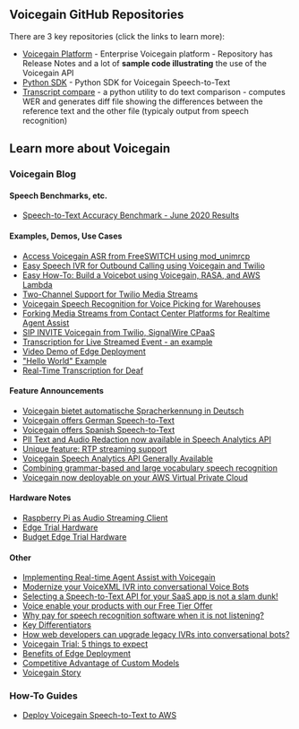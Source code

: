 ## Voicegain GitHub Repositories

There are 3 key repositories (click the links to learn more):
* [Voicegain Platform](https://voicegain.github.io/platform/) - Enterprise Voicegain platform - Repository has Release Notes and a lot of **sample code illustrating** the use of the Voicegain API
* [Python SDK](https://voicegain.github.io/python-sdk/) - Python SDK for Voicegain Speech-to-Text 
* [Transcript compare](https://voicegain.github.io/transcription-compare) - a python utility to do text comparison - computes WER and generates diff file showing the differences between the reference text and the other file (typicaly output from speech recognition)

## Learn more about Voicegain

### Voicegain Blog

#### Speech Benchmarks, etc.

* [Speech-to-Text Accuracy Benchmark - June 2020 Results](https://www.voicegain.ai/post/speech-to-text-accuracy-benchmark-june-2020-results)

#### Examples, Demos, Use Cases
* [Access Voicegain ASR from FreeSWITCH using mod_unimrcp](https://www.voicegain.ai/post/voicegain-asr-from-freeswitch-using-mod_unimrcp)
* [Easy Speech IVR for Outbound Calling using Voicegain and Twilio](https://www.voicegain.ai/post/easy-speech-ivr-for-outbound-calling-using-voicegain)
* [Easy How-To: Build a Voicebot using Voicegain, RASA, and AWS Lambda](https://www.voicegain.ai/post/easy-how-to-build-a-voicebot-using-voicegain-rasa-and-aws-lambda)
* [Two-Channel Support for Twilio Media Streams](https://www.voicegain.ai/post/two-channel-support-for-twilio-media-streams)
* [Voicegain Speech Recognition for Voice Picking for Warehouses](https://www.voicegain.ai/post/voicegain-speech-recognition-for-voice-picking)
* [Forking Media Streams from Contact Center Platforms for Realtime Agent Assist](https://www.voicegain.ai/post/real-time-streaming-options-for-telephony-uc-platforms)
* [SIP INVITE Voicegain from Twilio, SignalWire CPaaS](https://www.voicegain.ai/post/sip-invite-voicegain-from-twilio-signalwire-cpaas)
* [Transcription for Live Streamed Event - an example](https://www.voicegain.ai/post/transcription-for-live-streamed-event-an-example)
* [Video Demo of Edge Deployment](https://www.voicegain.ai/post/video-demo-of-edge-deployment)
* ["Hello World" Example](https://www.voicegain.ai/post/hello-world-example)
* [Real-Time Transcription for Deaf](https://www.voicegain.ai/post/real-time-transcription-for-deaf)

#### Feature Announcements

* [Voicegain bietet automatische Spracherkennung in Deutsch](https://www.voicegain.ai/post/voicegain-bietet-automatische-spracherkennung-in-deutsch)
* [Voicegain offers German Speech-to-Text](https://www.voicegain.ai/post/voicegain-offers-german-speech-to-text)
* [Voicegain offers Spanish Speech-to-Text](https://www.voicegain.ai/post/voicegain-now-offers-spanish-speech-to-text)
* [PII Text and Audio Redaction now available in Speech Analytics API](https://www.voicegain.ai/post/pii-text-and-audio-redaction-now-available-in-speech-analytics-api)
* [Unique feature: RTP streaming support](https://www.voicegain.ai/post/unique-feature-rtp-streaming-support)
* [Voicegain Speech Analytics API Generally Available](https://www.voicegain.ai/post/voicegain-speech-analytics-api-generally-available)
* [Combining grammar-based and large vocabulary speech recognition](https://www.voicegain.ai/post/combining-grammar-based-and-large-vocabulary-speech-recognition)
* [Voicegain now deployable on your AWS Virtual Private Cloud](https://www.voicegain.ai/post/voicegain-now-deployable-on-your-aws-vpc)

#### Hardware Notes
* [Raspberry Pi as Audio Streaming Client](https://www.voicegain.ai/post/raspberry-pi-as-audio-streaming-client)
* [Edge Trial Hardware](https://www.voicegain.ai/post/edge-trial-hardware)
* [Budget Edge Trial Hardware](https://www.voicegain.ai/post/budget-edge-trial-hardware)

#### Other
* [Implementing Real-time Agent Assist with Voicegain](https://www.voicegain.ai/post/implementing-real-time-agent-assist-with-voicegain)
* [Modernize your VoiceXML IVR into conversational Voice Bots](https://www.voicegain.ai/post/modernize-your-ivr)
* [Selecting a Speech-to-Text API for your SaaS app is not a slam dunk!](https://www.voicegain.ai/post/selecting-the-right-speech-to-text-api)
* [Voice enable your products with our Free Tier Offer](https://www.voicegain.ai/post/voice-enable-your-products-with-our-free-tier-offer)
* [Why pay for speech recognition software when it is not listening?](https://www.voicegain.ai/post/why-pay-for-speech-recognition-when-it-is-not-listening)
* [Key Differentiators](https://www.voicegain.ai/post/key-differentiators)
* [How web developers can upgrade legacy IVRs into conversational bots?](https://www.voicegain.ai/post/how-web-developers-can-refactor-legacy-ivrs-into-conversational-bots)
* [Voicegain Trial: 5 things to expect](https://www.voicegain.ai/post/voicegain-trial-5-things-to-expect)
* [Benefits of Edge Deployment](https://www.voicegain.ai/post/benefits-of-edge-deployment)
* [Competitive Advantage of Custom Models](https://www.voicegain.ai/post/competitive-advantage-of-custom-models)
* [Voicegain Story](https://www.voicegain.ai/post/voicegain-story)

### How-To Guides

* [Deploy Voicegain Speech-to-Text to AWS](https://voicegain.github.io/platform/how-to/deploy-voicegain-into-aws.html)
